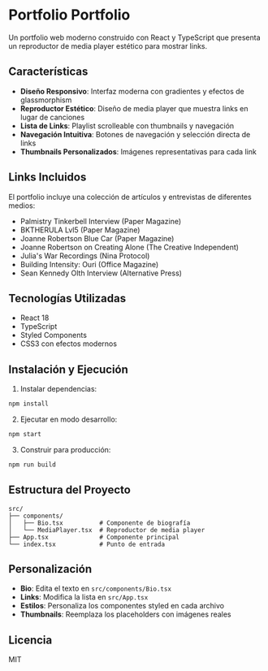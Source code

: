 # Portfolio Portfolio
Un portfolio web moderno construido con React y TypeScript que presenta un reproductor de media player estético para mostrar links.

## Características

- **Diseño Responsivo**: Interfaz moderna con gradientes y efectos de glassmorphism
- **Reproductor Estético**: Diseño de media player que muestra links en lugar de canciones
- **Lista de Links**: Playlist scrolleable con thumbnails y navegación
- **Navegación Intuitiva**: Botones de navegación y selección directa de links
- **Thumbnails Personalizados**: Imágenes representativas para cada link

## Links Incluidos

El portfolio incluye una colección de artículos y entrevistas de diferentes medios:

- Palmistry Tinkerbell Interview (Paper Magazine)
- BKTHERULA Lvl5 (Paper Magazine)
- Joanne Robertson Blue Car (Paper Magazine)
- Joanne Robertson on Creating Alone (The Creative Independent)
- Julia's War Recordings (Nina Protocol)
- Building Intensity: Ouri (Office Magazine)
- Sean Kennedy Olth Interview (Alternative Press)

## Tecnologías Utilizadas

- React 18
- TypeScript
- Styled Components
- CSS3 con efectos modernos

## Instalación y Ejecución

1. Instalar dependencias:
```bash
npm install
```

2. Ejecutar en modo desarrollo:
```bash
npm start
```

3. Construir para producción:
```bash
npm run build
```

## Estructura del Proyecto

```
src/
├── components/
│   ├── Bio.tsx          # Componente de biografía
│   └── MediaPlayer.tsx  # Reproductor de media player
├── App.tsx              # Componente principal
└── index.tsx            # Punto de entrada
```

## Personalización

- **Bio**: Edita el texto en `src/components/Bio.tsx`
- **Links**: Modifica la lista en `src/App.tsx`
- **Estilos**: Personaliza los componentes styled en cada archivo
- **Thumbnails**: Reemplaza los placeholders con imágenes reales

## Licencia

MIT
